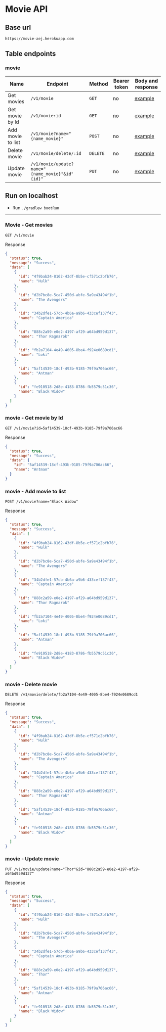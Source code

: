 # Movie API

## Base url

```
https://movie-aej.herokuapp.com
```

## Table endpoints
### movie

| Name              | Endpoint                                          | Method   | Bearer token | Body and response                     |
|-------------------|---------------------------------------------------|----------|--------------|---------------------------------------|
| Get movies        | `/v1/movie`                                       | `GET`    | no           | [example](#movie---get-movies)        |
| Get movie by Id   | `/v1/movie:id`                                    | `GET`    | no           | [example](#movie---get-movie-by-id)   |
| Add movie to list | `/v1/movie?name="{name_movie}"`                   | `POST`   | no           | [example](#movie---add-movie-to-list) |
| Delete movie      | `/v1/movie/delete/:id`                            | `DELETE` | no           | [example](#movie---delete-movie)      |
| Update movie      | `/v1/movie/update?name="{name_movie}"&id"{id}"`   | `PUT`    | no           | [example](#movie---update-movie)      |

## Run on localhost
- Run `./gradlew bootRun`

---

### Movie - Get movies

```
GET /v1/movie
```

Response

```json
{
  "status": true,
  "message": "Success",
  "data": [
    {
      "id": "4f9bab24-8162-43df-8b5e-cf571c2bfb76",
      "name": "Hulk"
    },
    {
      "id": "d2b7bc8e-5ca7-450d-abfe-5a9e43494f1b",
      "name": "The Avengers"
    },
    {
      "id": "34b2dfe1-57cb-4b6a-a9b6-433cef137f43",
      "name": "Captain America"
    },
    {
      "id": "888c2a59-e0e2-4197-af29-a64bd959d137",
      "name": "Thor Ragnarok"
    },
    {
      "id": "fb2a7104-4e49-4005-8be4-f924e0689cd1",
      "name": "Loki"
    },
    {
      "id": "5af14539-18cf-493b-9185-79f9a706ac66",
      "name": "Antman"
    },
    {
      "id": "fe910518-2d8e-4183-8786-fb5579c51c36",
      "name": "Black Widow"
    }
  ]
}
```

### movie - Get movie by Id

```
GET /v1/movie?id=5af14539-18cf-493b-9185-79f9a706ac66
```

Response

```json
{
  "status": true,
  "message": "Success",
  "data": {
    "id": "5af14539-18cf-493b-9185-79f9a706ac66",
    "name": "Antman"
  }
}
```

### movie - Add movie to list

```
POST /v1/movie?name="Black Widow"
```

Response

```json
{
  "status": true,
  "message": "Success",
  "data": [
    {
      "id": "4f9bab24-8162-43df-8b5e-cf571c2bfb76",
      "name": "Hulk"
    },
    {
      "id": "d2b7bc8e-5ca7-450d-abfe-5a9e43494f1b",
      "name": "The Avengers"
    },
    {
      "id": "34b2dfe1-57cb-4b6a-a9b6-433cef137f43",
      "name": "Captain America"
    },
    {
      "id": "888c2a59-e0e2-4197-af29-a64bd959d137",
      "name": "Thor Ragnarok"
    },
    {
      "id": "fb2a7104-4e49-4005-8be4-f924e0689cd1",
      "name": "Loki"
    },
    {
      "id": "5af14539-18cf-493b-9185-79f9a706ac66",
      "name": "Antman"
    },
    {
      "id": "fe910518-2d8e-4183-8786-fb5579c51c36",
      "name": "Black Widow"
    }
  ]
}
```

### movie - Delete movie

```
DELETE /v1/movie/delete/fb2a7104-4e49-4005-8be4-f924e0689cd1 
```

Response

```json
{
  "status": true,
  "message": "Success",
  "data": [
    {
      "id": "4f9bab24-8162-43df-8b5e-cf571c2bfb76",
      "name": "Hulk"
    },
    {
      "id": "d2b7bc8e-5ca7-450d-abfe-5a9e43494f1b",
      "name": "The Avengers"
    },
    {
      "id": "34b2dfe1-57cb-4b6a-a9b6-433cef137f43",
      "name": "Captain America"
    },
    {
      "id": "888c2a59-e0e2-4197-af29-a64bd959d137",
      "name": "Thor Ragnarok"
    },
    {
      "id": "5af14539-18cf-493b-9185-79f9a706ac66",
      "name": "Antman"
    },
    {
      "id": "fe910518-2d8e-4183-8786-fb5579c51c36",
      "name": "Black Widow"
    }
  ]
}
```

### movie - Update movie

```
PUT /v1/movie/update?name="Thor"&id="888c2a59-e0e2-4197-af29-a64bd959d137"
```

Response

```json
{
  "status": true,
  "message": "Success",
  "data": [
    {
      "id": "4f9bab24-8162-43df-8b5e-cf571c2bfb76",
      "name": "Hulk"
    },
    {
      "id": "d2b7bc8e-5ca7-450d-abfe-5a9e43494f1b",
      "name": "The Avengers"
    },
    {
      "id": "34b2dfe1-57cb-4b6a-a9b6-433cef137f43",
      "name": "Captain America"
    },
    {
      "id": "888c2a59-e0e2-4197-af29-a64bd959d137",
      "name": "Thor"
    },
    {
      "id": "5af14539-18cf-493b-9185-79f9a706ac66",
      "name": "Antman"
    },
    {
      "id": "fe910518-2d8e-4183-8786-fb5579c51c36",
      "name": "Black Widow"
    }
  ]
}
```